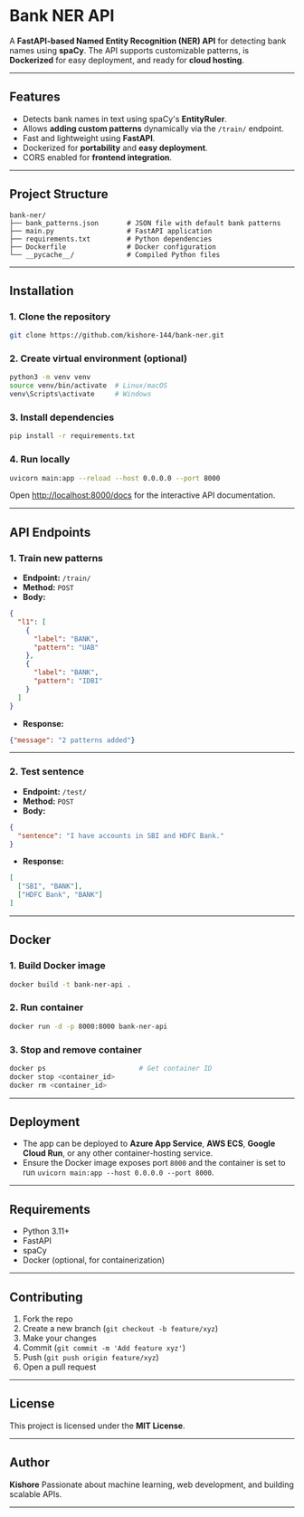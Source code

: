 # Bank NER API

A **FastAPI-based Named Entity Recognition (NER) API** for detecting bank names using **spaCy**. The API supports customizable patterns, is **Dockerized** for easy deployment, and ready for **cloud hosting**.

---

## Features

- Detects bank names in text using spaCy's **EntityRuler**.
- Allows **adding custom patterns** dynamically via the `/train/` endpoint.
- Fast and lightweight using **FastAPI**.
- Dockerized for **portability** and **easy deployment**.
- CORS enabled for **frontend integration**.

---

## Project Structure

```text
bank-ner/
├── bank_patterns.json       # JSON file with default bank patterns
├── main.py                  # FastAPI application
├── requirements.txt         # Python dependencies
├── Dockerfile               # Docker configuration
└── __pycache__/             # Compiled Python files
````

---

## Installation

### 1. Clone the repository

```bash
git clone https://github.com/kishore-144/bank-ner.git
```

### 2. Create virtual environment (optional)

```bash
python3 -m venv venv
source venv/bin/activate  # Linux/macOS
venv\Scripts\activate     # Windows
```

### 3. Install dependencies

```bash
pip install -r requirements.txt
```

### 4. Run locally

```bash
uvicorn main:app --reload --host 0.0.0.0 --port 8000
```

Open [http://localhost:8000/docs](http://localhost:8000/docs) for the interactive API documentation.

---

## API Endpoints

### 1. Train new patterns

* **Endpoint:** `/train/`
* **Method:** `POST`
* **Body:**

```json
{
  "l1": [
    {
      "label": "BANK",
      "pattern": "UAB"
    },
    {
      "label": "BANK",
      "pattern": "IDBI"
    }
  ]
}
```

* **Response:**

```json
{"message": "2 patterns added"}
```

---

### 2. Test sentence

* **Endpoint:** `/test/`
* **Method:** `POST`
* **Body:**

```json
{
  "sentence": "I have accounts in SBI and HDFC Bank."
}
```

* **Response:**

```json
[
  ["SBI", "BANK"],
  ["HDFC Bank", "BANK"]
]
```

---

## Docker

### 1. Build Docker image

```bash
docker build -t bank-ner-api .
```

### 2. Run container

```bash
docker run -d -p 8000:8000 bank-ner-api
```

### 3. Stop and remove container

```bash
docker ps                       # Get container ID
docker stop <container_id>
docker rm <container_id>
```

---

## Deployment

* The app can be deployed to **Azure App Service**, **AWS ECS**, **Google Cloud Run**, or any other container-hosting service.
* Ensure the Docker image exposes port `8000` and the container is set to run `uvicorn main:app --host 0.0.0.0 --port 8000`.

---

## Requirements

* Python 3.11+
* FastAPI
* spaCy
* Docker (optional, for containerization)

---

## Contributing

1. Fork the repo
2. Create a new branch (`git checkout -b feature/xyz`)
3. Make your changes
4. Commit (`git commit -m 'Add feature xyz'`)
5. Push (`git push origin feature/xyz`)
6. Open a pull request

---

## License

This project is licensed under the **MIT License**.

---

## Author

**Kishore**
Passionate about machine learning, web development, and building scalable APIs.

---
